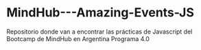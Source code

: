 # MindHub---Amazing-Events-JS
Repositorio donde van a encontrar las prácticas de Javascript del Bootcamp de MindHub en Argentina Programa 4.0
